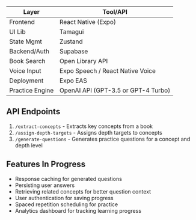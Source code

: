 | Layer               | Tool/API                                |
| ------------------- | --------------------------------------- |
| Frontend            | React Native (Expo)                     |
| UI Lib              | Tamagui                                 |
| State Mgmt          | Zustand                                 |
| Backend/Auth        | Supabase                                |
| Book Search         | Open Library API                        |
| Voice Input         | Expo Speech / React Native Voice        |
| Deployment          | Expo EAS                                |
| Practice Engine | OpenAI API (GPT-3.5 or GPT-4 Turbo) |

## API Endpoints

1. `/extract-concepts` - Extracts key concepts from a book
2. `/assign-depth-targets` - Assigns depth targets to concepts
3. `/generate-questions` - Generates practice questions for a concept and depth level

## Features In Progress

- Response caching for generated questions
- Persisting user answers
- Retrieving related concepts for better question context
- User authentication for saving progress
- Spaced repetition scheduling for practice
- Analytics dashboard for tracking learning progress
